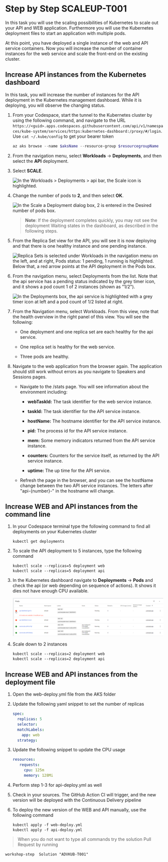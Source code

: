 # Step by Step SCALEUP-T001

In this task you will use the scaling possibilities of Kubernetes to scale out your API and WEB application. Furthermore you will use the Kubernetes deployment files to start an application with multiple pods. 

At this point, you have deployed a single instance of the web and API service containers. Now you will increase the number of container instances for the web service and scale the front-end on the existing cluster.

## Increase API instances from the Kubernetes dashboard

In this task, you will increase the number of instances for the API deployment in the Kubernetes management dashboard. While it is deploying, you will observe the changing status.

1. From your Codespace, start the tunnel to the Kubernetes cluster by using the following command, and navigate to the URL `https://<guid>.apps.codespaces.githubusercontent.com/api/v1/namespaces/kube-system/services/https:kubernetes-dashboard:/proxy/#/login`. Use `cat ~/.kube/config` to get your bearer token  

   ```PowerShell
   az aks browse --name $aksName --resource-group $resourcegroupName
   ```

2. From the navigation menu, select **Workloads** -\> **Deployments**, and then select the **API** deployment.

2. Select **SCALE**.

   ![In the Workloads > Deployments > api bar, the Scale icon is highlighted.](/Assets/image89.png)

3. Change the number of pods to **2**, and then select **OK**.

   ![In the Scale a Deployment dialog box, 2 is entered in the Desired number of pods box.](/Assets/image116.png)

   > **Note**: If the deployment completes quickly, you may not see the deployment Waiting states in the dashboard, as described in the following steps.

4. From the Replica Set view for the API, you will see it is now deploying and that there is one healthy instance and one pending instance.

   ![Replica Sets is selected under Workloads in the navigation menu on the left, and at right, Pods status: 1 pending, 1 running is highlighted. Below that, a red arrow points at the API deployment in the Pods box.](/Assets/image117.png)

5. From the navigation menu, select Deployments from the list. Note that the api service has a pending status indicated by the grey timer icon, and it shows a pod count 1 of 2 instances (shown as "1/2").

   ![In the Deployments box, the api service is highlighted with a grey timer icon at left and a pod count of 1/2 listed at right.](/Assets/image118.png)

6. From the Navigation menu, select Workloads. From this view, note that the health overview in the right panel of this view. You will see the following:

   - One deployment and one replica set are each healthy for the api service.

   - One replica set is healthy for the web service.

   - Three pods are healthy.

7. Navigate to the web application from the browser again. The application should still work without errors as you navigate to Speakers and Sessions pages.

   - Navigate to the /stats page. You will see information about the environment including:

     - **webTaskId:** The task identifier for the web service instance.

     - **taskId:** The task identifier for the API service instance.

     - **hostName:** The hostname identifier for the API service instance.

     - **pid:** The process id for the API service instance.

     - **mem:** Some memory indicators returned from the API service instance.

     - **counters:** Counters for the service itself, as returned by the API service instance.

     - **uptime:** The up time for the API service.

   - Refresh the page in the browser, and you can see the hostName change between the two API service instances. The letters after "api-{number}-" in the hostname will change.

## Increase WEB and API instances from the command line

1. In your Codespace terminal type the following command to find all deployments on your Kubernetes cluster

   ```
   kubectl get deployments
   ```

2. To scale the API deployment to 5 instances, type the following command

   ```
   kubectl scale --replicas=5 deployment web
   kubectl scale --replicas=5 deployment api
   ```

3. In the Kubernetes dashboard navigate to **Deployments** -\> **Pods** and check the api (or web depending on sequence of actions). It shows it dies not have enough CPU available. 

   ![](/Assets/NoCPU.png)

4. Scale down to 2 instances 

   ```
   kubectl scale --replicas=2 deployment web
   kubectl scale --replicas=2 deployment api
   ```

## Increase WEB and API instances from the deployment file

1. Open the web-deploy.yml file from the AKS folder
2. Update the following yaml snippet to set the number of replicas

   ```YAML
   spec:
     replicas: 5
     selector:
     matchLabels:
       app: web
     strategy:
   ```

3. Update the following snippet to update the CPU usage

   ```YAML
   resources:
      requests:
        cpu: 125m
        memory: 128Mi
   ```

4. Perform step 1-3 for api-deploy.yml as well
5. Check in your sources. The GitHub Action CI will trigger, and the new version will be deployed with the Continuous Delivery pipeline
6. To deploy the new version of the WEB and API manually, use the following command

   ```
   kubectl apply -f web-deploy.yml
   kubectl apply -f api-deploy.yml
   ```

> When you do not want to type all commands try the solution Pull Request by running

```
workshop-step  Solution "ADVKUB-T001"
```
